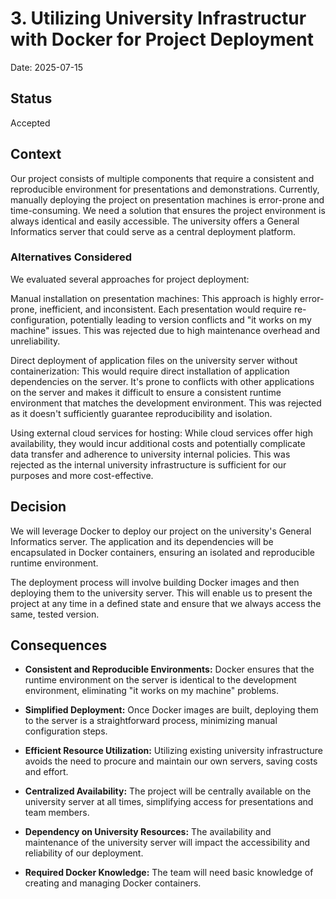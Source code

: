 # 3. Utilizing University Infrastructur with Docker for Project Deployment

Date: 2025-07-15

## Status

Accepted

## Context

Our project consists of multiple components that require a consistent and reproducible environment for presentations and demonstrations. Currently, manually deploying the project on presentation machines is error-prone and time-consuming. We need a solution that ensures the project environment is always identical and easily accessible. The university offers a General Informatics server that could serve as a central deployment platform.

### Alternatives Considered

We evaluated several approaches for project deployment:

Manual installation on presentation machines: This approach is highly error-prone, inefficient, and inconsistent. Each presentation would require re-configuration, potentially leading to version conflicts and "it works on my machine" issues. This was rejected due to high maintenance overhead and unreliability.

Direct deployment of application files on the university server without containerization: This would require direct installation of application dependencies on the server. It's prone to conflicts with other applications on the server and makes it difficult to ensure a consistent runtime environment that matches the development environment. This was rejected as it doesn't sufficiently guarantee reproducibility and isolation.

Using external cloud services for hosting: While cloud services offer high availability, they would incur additional costs and potentially complicate data transfer and adherence to university internal policies. This was rejected as the internal university infrastructure is sufficient for our purposes and more cost-effective.

## Decision

We will leverage Docker to deploy our project on the university's General Informatics server. The application and its dependencies will be encapsulated in Docker containers, ensuring an isolated and reproducible runtime environment.

The deployment process will involve building Docker images and then deploying them to the university server. This will enable us to present the project at any time in a defined state and ensure that we always access the same, tested version.

## Consequences

* **Consistent and Reproducible Environments:** Docker ensures that the runtime environment on the server is identical to the development environment, eliminating "it works on my machine" problems.

* **Simplified Deployment:** Once Docker images are built, deploying them to the server is a straightforward process, minimizing manual configuration steps.

* **Efficient Resource Utilization:** Utilizing existing university infrastructure avoids the need to procure and maintain our own servers, saving costs and effort.

* **Centralized Availability:** The project will be centrally available on the university server at all times, simplifying access for presentations and team members.

* **Dependency on University Resources:** The availability and maintenance of the university server will impact the accessibility and reliability of our deployment.

* **Required Docker Knowledge:** The team will need basic knowledge of creating and managing Docker containers.